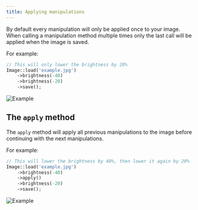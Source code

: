 ```yaml
---
title: Applying manipulations
---
```


By default every manipulation will only be applied once to your image. When calling a manipulation method multiple times only the last call will be applied when the image is saved.

For example:

```php
// This will only lower the brightness by 20%
Image::load('example.jpg')
    ->brightness(-40)
    ->brightness(-20)
    ->save();
```

![Example](https://docs.spatie.be/images/image/example-brightness.jpg)

## The `apply` method

The `apply` method will apply all previous manipulations to the image before continuing with the next manipulations.

For example:

```php
// This will lower the brightness by 40%, then lower it again by 20%
Image::load('example.jpg')
    ->brightness(-40)
    ->apply()
    ->brightness(-20)
    ->save();
```

![Example](https://docs.spatie.be/images/image/example-advanced-manipulations.jpg)
